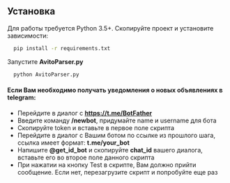 ## Установка

Для работы требуется Python 3.5+. Скопируйте проект и установите зависимости:

```bash
  pip install -r requirements.txt
```

Запустите **AvitoParser.py**

```bash
  python AvitoParser.py
```

#### Если Вам необходимо получать уведомления о новых объявлениях в telegram:

- Перейдите в диалог с **https://t.me/BotFather**
- Введите команду **/newbot**, придумайте name и username для бота
- Скопируйте token и вставьте в первое поле скрипта
- Перейдите в диалог с Вашим ботом по ссылке из прошлого шага, ссылка имеет формат: **t.me/your_bot**
- Напишите **@get_id_bot** и скопируйте **chat_id** вашего диалога, вставьте его во второе поле данного скрипта
- При нажатии на кнопку Test в скрипте, Вам должно прийти сообщение. Если нет, перезагрузите скрипт и попробуйте еще раз

